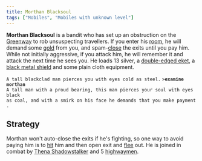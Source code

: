 ```yaml
---
title: Morthan Blacksoul
tags: ["Mobiles", "Mobiles with unknown level"]
---
```

**Morthan Blacksoul** is a bandit who has set up an obstruction on the
[Greenway](Greenway "wikilink") to rob unsuspecting travellers. If you
enter his [room](room "wikilink"), he will demand some
[gold](gold "wikilink") from you, and spam-[close](close "wikilink") the
exits until you pay him. While not initially aggressive, if you attack
him, he will remember it and attack the next time he sees you. He loads
13 silver, a [double-edged eket](double-edged_eket "wikilink"), a [black
metal shield](black_metal_shield "wikilink") and some plain cloth
equipment.

`A tall blackclad man pierces you with eyes cold as steel.`
`>`**`examine morthan`**
`A tall man with a proud bearing, this man pierces your soul with eyes black`
`as coal, and with a smirk on his face he demands that you make payment.`

## Strategy

Morthan won't auto-close the exits if he's fighting, so one way to avoid
paying him is to [hit](hit "wikilink") him and then open exit and
[flee](flee "wikilink") out. He is joined in combat by [Thena
Shadowstalker](Thena_Shadowstalker "wikilink") and 5
[highwaymen](highwayman "wikilink").
 